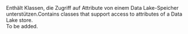 <Namespace Name="Microsoft.Azure.Management.DataLake.Store.Models">
  <Docs>
    <summary><span data-ttu-id="01389-101">Enthält Klassen, die Zugriff auf Attribute von einem Data Lake-Speicher unterstützen.</span><span class="sxs-lookup"><span data-stu-id="01389-101">Contains classes that support access to attributes of a Data Lake store.</span></span></summary> 
    <remarks>To be added.</remarks>
  </Docs>
</Namespace>
